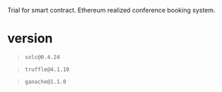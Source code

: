 Trial for smart contract. Ethereum realized conference booking system.


# version
> `solc@0.4.24`

> `truffle@4.1.10`

> `ganache@1.1.0`
